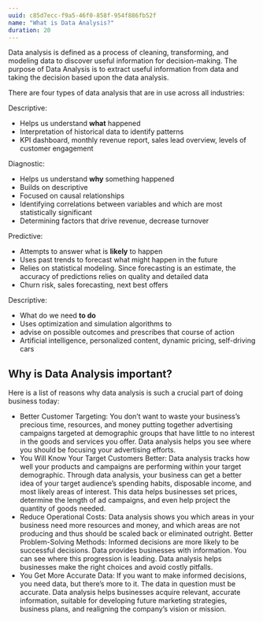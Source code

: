 ```yaml
---
uuid: c85d7ecc-f9a5-46f0-858f-954f886fb52f
name: "What is Data Analysis?"
duration: 20
---
```


Data analysis is defined as a process of cleaning, transforming, and modeling data to discover useful information for decision-making. The purpose of Data Analysis is to extract useful information from data and taking the decision based upon the data analysis.

There are four types of data analysis that are in use across all industries:

Descriptive: 
- Helps us understand **what** happened
- Interpretation of historical data to identify patterns
- KPI dashboard, monthly revenue report, sales lead overview, levels of customer engagement

Diagnostic: 
- Helps us understand **why** something happened
- Builds on descriptive
- Focused on causal relationships
- Identifying correlations between variables and which are most statistically significant
- Determining factors that drive revenue, decrease turnover

Predictive: 
- Attempts to answer what is **likely** to happen
- Uses past trends to forecast what might happen in the future
- Relies on statistical modeling. Since forecasting is an estimate, the accuracy of predictions relies on quality and detailed data
- Churn risk, sales forecasting, next best offers

Descriptive: 
- What do we need **to do**
- Uses optimization and simulation algorithms to
- advise on possible outcomes and prescribes that course of action
- Artificial intelligence, personalized content, dynamic pricing, self-driving cars

## Why is Data Analysis important?
Here is a list of reasons why data analysis is such a crucial part of doing business today:

- Better Customer Targeting: You don’t want to waste your business’s precious time, resources, and money putting together advertising campaigns targeted at demographic groups that have little to no interest in the goods and services you offer. Data analysis helps you see where you should be focusing your advertising efforts.
- You Will Know Your Target Customers Better: Data analysis tracks how well your products and campaigns are performing within your target demographic. Through data analysis, your business can get a better idea of your target audience’s spending habits, disposable income, and most likely areas of interest. This data helps businesses set prices, determine the length of ad campaigns, and even help project the quantity of goods needed.
- Reduce Operational Costs: Data analysis shows you which areas in your business need more resources and money, and which areas are not producing and thus should be scaled back or eliminated outright.
Better Problem-Solving Methods: Informed decisions are more likely to be successful decisions. Data provides businesses with information. You can see where this progression is leading. Data analysis helps businesses make the right choices and avoid costly pitfalls.
- You Get More Accurate Data: If you want to make informed decisions, you need data, but there’s more to it. The data in question must be accurate. Data analysis helps businesses acquire relevant, accurate information, suitable for developing future marketing strategies, business plans, and realigning the company’s vision or mission.




